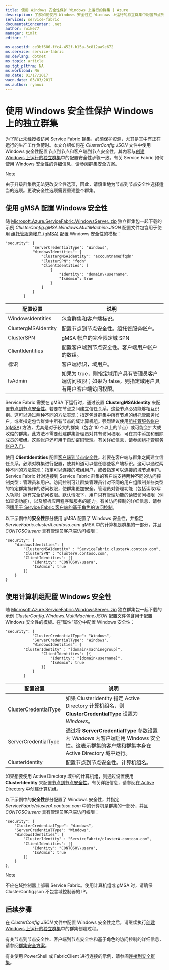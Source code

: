 ```yaml
---
title: 使用 Windows 安全性保护 Windows 上运行的群集 | Azure
description: 了解如何使用 Windows 安全性在 Windows 上运行的独立群集中配置节点到节点安全性和客户端到节点安全性。
services: service-fabric
documentationcenter: .net
author: rwike77
manager: timlt
editor: ''

ms.assetid: ce3bf686-ffc4-452f-b15a-3c812aa9e672
ms.service: service-fabric
ms.devlang: dotnet
ms.topic: article
ms.tgt_pltfrm: NA
ms.workload: NA
ms.date: 01/17/2017
wacn.date: 03/03/2017
ms.author: ryanwi
---
```


# 使用 Windows 安全性保护 Windows 上的独立群集

为了防止未经授权访问 Service Fabric 群集，必须保护资源，尤其是其中有正在运行的生产工作负荷时。本文介绍如何在 *ClusterConfig.JSON* 文件中使用 Windows 安全性配置节点到节点和客户端到节点安全性，其内容与[创建 Windows 上运行的独立群集](./service-fabric-cluster-creation-for-windows-server.md)中的配置安全性步骤一致。有关 Service Fabric 如何使用 Windows 安全性的详细信息，请参阅[群集安全方案](./service-fabric-cluster-security.md)。

>[!NOTE]
由于升级群集后无法更改安全性选项，因此，请慎重地为节点到节点安全性选择适当的选项。更改安全性选项需要重建整个群集。

## 使用 gMSA 配置 Windows 安全性
随 [Microsoft.Azure.ServiceFabric.WindowsServer.<version>.zip](http://go.microsoft.com/fwlink/?LinkId=730690) 独立群集包一起下载的示例 *ClusterConfig.gMSA.Windows.MultiMachine.JSON* 配置文件包含用于使用 [组托管服务帐户 (gMSA)](https://technet.microsoft.com/zh-cn/library/hh831782.aspx) 配置 Windows 安全性的模板：

```
"security": {
            "ServerCredentialType": "Windows",
            "WindowsIdentities": {
                "ClustergMSAIdentity": "accountname@fqdn"
                "ClusterSPN": "fqdn"
                "ClientIdentities": [
                    {
                        "Identity": "domain\\username",
                        "IsAdmin": true
                    }
                ]
            }
        }
```

| **配置设置** | **说明** |
| --- | --- |
| WindowsIdentities |包含群集和客户端标识。 |
| ClustergMSAIdentity |配置节点到节点安全性。组托管服务帐户。 |
| ClusterSPN |gMSA 帐户的完全限定域 SPN|
| ClientIdentities |配置客户端到节点安全性。客户端用户帐户的数组。 |
| 标识 |客户端标识，域用户。 |
| IsAdmin |如果为 true，则指定域用户具有管理员客户端访问权限；如果为 false，则指定域用户具有用户客户端访问权限。 |

Service Fabric 需要在 gMSA 下运行时，通过设置 **ClustergMSAIdentity** 来配置[节点到节点安全性](./service-fabric-cluster-security.md#node-to-node-security)。若要在节点之间建立信任关系，这些节点必须能够相互识别。这可以通过两种不同的方法实现：指定包含群集中所有节点的组托管服务帐户，或者指定包含群集中所有节点的域计算机组。强烈建议使用[组托管服务帐户 (gMSA)](https://technet.microsoft.com/zh-cn/library/hh831782.aspx) 方法，尤其是对于较大的群集（包含 10 个以上的节点）或可能会扩大或收缩的群集。此方法不需要创建群集管理员对其有访问权限、可在其中添加和删除成员的域组。这些帐户还可用于自动密码管理。有关详细信息，请参阅[组托管服务帐户入门](http://technet.microsoft.com/zh-cn/library/jj128431.aspx)。

使用 **ClientIdentities** 配置[客户端到节点安全性](./service-fabric-cluster-security.md#client-to-node-security)。若要在客户端与群集之间建立信任关系，必须对群集进行配置，使其知道可以信任哪些客户端标识。这可以通过两种不同的方法实现：指定可以连接的域组用户，或者指定可以连接的域节点用户。Service Fabric 针对连接到 Service Fabric 群集的客户端支持两种不同的访问控制类型：管理员和用户。访问控制可让群集管理员针对不同的用户组限制某些类型的特定群集操作的访问权限，使群集更加安全。管理员对管理功能（包括读取/写入功能）拥有完全访问权限。默认情况下，用户只有管理功能的读取访问权限（例如查询功能），以及解析应用程序和服务的能力。有关访问控制的详细信息，请参阅[适用于 Service Fabric 客户端的基于角色的访问控制](./service-fabric-cluster-security-roles.md)。

以下示例中的**安全性**部分使用 gMSA 配置了 Windows 安全性，并指定 *ServiceFabric.clusterA.contoso.com* gMSA 中的计算机是群集的一部分，并且 *CONTOSO\\usera* 具有管理员客户端访问权限：

```
"security": {
    "WindowsIdentities": {
        "ClustergMSAIdentity" : "ServiceFabric.clusterA.contoso.com",
        "ClusterSPN" : "clusterA.contoso.com",
        "ClientIdentities": [{
            "Identity": "CONTOSO\\usera",
            "IsAdmin": true
        }]
    }
}
```

## 使用计算机组配置 Windows 安全性
随 [Microsoft.Azure.ServiceFabric.WindowsServer.<version>.zip](http://go.microsoft.com/fwlink/?LinkId=730690) 独立群集包一起下载的示例 *ClusterConfig.Windows.MultiMachine.JSON* 配置文件包含用于配置 Windows 安全性的模板。在“属性”部分中配置 Windows 安全性：

```
"security": {
            "ClusterCredentialType": "Windows",
            "ServerCredentialType": "Windows",
            "WindowsIdentities": {
        "ClusterIdentity" : "[domain\machinegroup]",
                "ClientIdentities": [{
                    "Identity": "[domain\username]",
                    "IsAdmin": true
                }]
            }
        }
```

| **配置设置** | **说明** |
| --- | --- |
| ClusterCredentialType |如果 ClusterIdentity 指定 Active Directory 计算机组名，则 **ClusterCredentialType** 设置为 *Windows*。 |
| ServerCredentialType |通过将 **ServerCredentialType** 参数设置为 *Windows* 为客户端启用 Windows 安全性。这表示群集的客户端和群集本身在 Active Directory 域中运行。 |
| ClusterIdentity |配置节点到节点安全性。计算机组名。 |

如果想要使用 Active Directory 域中的计算机组，则通过设置使用 **ClusterIdentity** 来配置[节点到节点安全性](./service-fabric-cluster-security.md#node-to-node-security)。有关详细信息，请参阅[在 Active Directory 中创建计算机组](https://msdn.microsoft.com/zh-cn/library/aa545347(v=cs.70).aspx)。

以下示例中的**安全性**部分配置了 Windows 安全性，并指定 *ServiceFabric/clusterA.contoso.com* 中的计算机是群集的一部分，并且 *CONTOSO\\usera* 具有管理员客户端访问权限：

```
"security": {
    "ClusterCredentialType": "Windows",
    "ServerCredentialType": "Windows",
    "WindowsIdentities": {
        "ClusterIdentity" : "ServiceFabric/clusterA.contoso.com",
        "ClientIdentities": [{
            "Identity": "CONTOSO\\usera",
            "IsAdmin": true
        }]
    }
},
```

> [!NOTE]
不应在域控制器上部署 Service Fabric。使用计算机组或 gMSA 时，请确保 ClusterConfig.json 不包含域控制器的 IP。
> 
> 

## 后续步骤

在 *ClusterConfig.JSON* 文件中配置 Windows 安全性之后，请继续执行[创建 Windows 上运行的独立群集](./service-fabric-cluster-creation-for-windows-server.md)中的群集创建过程。

有关节点到节点安全性、客户端到节点安全性和基于角色的访问控制的详细信息，请参阅[群集安全方案](./service-fabric-cluster-security.md)。

有关使用 PowerShell 或 FabricClient 进行连接的示例，请参阅[连接到安全群集](./service-fabric-connect-to-secure-cluster.md)。

<!---HONumber=Mooncake_0227_2017-->
<!--Update_Description: add "使用 gMSA 配置 Windows 安全性" section-->